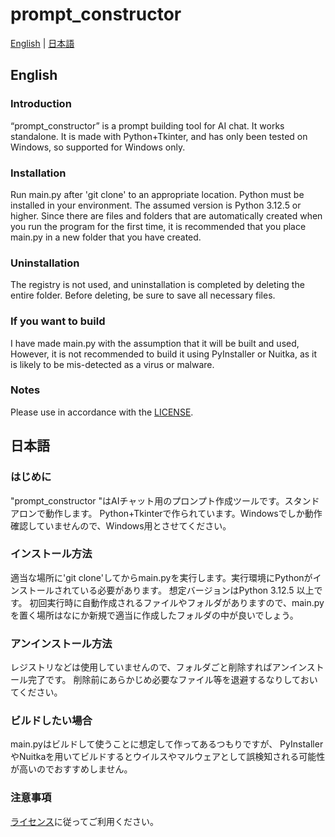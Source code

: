 # prompt_constructor
[English](#english) | [日本語](#日本語)

## English

### Introduction
“prompt_constructor” is a prompt building tool for AI chat. It works standalone.
It is made with Python+Tkinter, and has only been tested on Windows, so supported for Windows only.

### Installation
Run main.py after 'git clone' to an appropriate location. Python must be installed in your environment. 
The assumed version is Python 3.12.5 or higher.
Since there are files and folders that are automatically created when you run the program for the first time, 
it is recommended that you place main.py in a new folder that you have created.

### Uninstallation
The registry is not used, and uninstallation is completed by deleting the entire folder.
Before deleting, be sure to save all necessary files.

### If you want to build
I have made main.py with the assumption that it will be built and used,
However, it is not recommended to build it using PyInstaller or Nuitka, 
as it is likely to be mis-detected as a virus or malware.

### Notes
Please use in accordance with the [LICENSE](./LICENSE).



## 日本語

### はじめに
"prompt_constructor "はAIチャット用のプロンプト作成ツールです。スタンドアロンで動作します。
Python+Tkinterで作られています。Windowsでしか動作確認していませんので、Windows用とさせてください。

### インストール方法
適当な場所に'git clone'してからmain.pyを実行します。実行環境にPythonがインストールされている必要があります。
想定バージョンはPython 3.12.5 以上です。
初回実行時に自動作成されるファイルやフォルダがありますので、main.pyを置く場所はなにか新規で適当に作成したフォルダの中が良いでしょう。

### アンインストール方法
レジストリなどは使用していませんので、フォルダごと削除すればアンインストール完了です。
削除前にあらかじめ必要なファイル等を退避するなりしておいてください。

### ビルドしたい場合
main.pyはビルドして使うことに想定して作ってあるつもりですが、
PyInstallerやNuitkaを用いてビルドするとウイルスやマルウェアとして誤検知される可能性が高いのでおすすめしません。

### 注意事項
[ライセンス](./LICENSE)に従ってご利用ください。